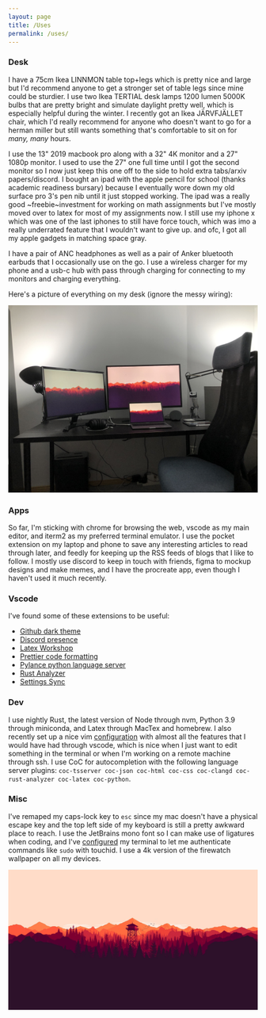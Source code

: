 ```yaml
---
layout: page
title: /Uses
permalink: /uses/
---
```


### Desk
 
I have a 75cm Ikea LINNMON table top+legs which is pretty nice and large but I'd recommend anyone to get a stronger set of table legs since mine could be sturdier. I use two Ikea TERTIAL desk lamps 1200 lumen 5000K bulbs that are pretty bright and simulate daylight pretty well, which is especially helpful during the winter. I recently got an Ikea JÄRVFJÄLLET chair, which I'd really recommend for anyone who doesn't want to go for a herman miller but still wants something that's comfortable to sit on for *many, many* hours. 

I use the 13" 2019 macbook pro along with a 32" 4K monitor and a 27" 1080p monitor. I used to use the 27" one full time until I got the second monitor so I now just keep this one off to the side to hold extra tabs/arxiv papers/discord. I bought an ipad with the apple pencil for school (thanks academic readiness bursary) because I eventually wore down my old surface pro 3's pen nib until it just stopped working. The ipad was a really good ~freebie~investment for working on math assignments but I've mostly moved over to latex for most of my assignments now. I still use my iphone x which was one of the last iphones to still have force touch, which was imo a really underrated feature that I wouldn't want to give up. and ofc, I got all my apple gadgets in matching space gray.

I have a pair of ANC headphones as well as a pair of Anker bluetooth earbuds that I occasionally use on the go. I use a wireless charger for my phone and a usb-c hub with pass through charging for connecting to my monitors and charging everything.

Here's a picture of everything on my desk (ignore the messy wiring):

![desk](../images/desk.jpg)

### Apps

So far, I'm sticking with chrome for browsing the web, vscode as my main editor, and iterm2 as my preferred terminal emulator. I use the pocket extension on my laptop and phone to save any interesting articles to read through later, and feedly for keeping up the RSS feeds of blogs that I like to follow. I mostly use discord to keep in touch with friends, figma to mockup designs and make memes, and I have the procreate app, even though I haven't used it much recently.

### Vscode

I've found some of these extensions to be useful:

- [Github dark theme](https://marketplace.visualstudio.com/items?itemName=GitHub.github-vscode-theme)
- [Discord presence](https://marketplace.visualstudio.com/items?itemName=icrawl.discord-vscode)
- [Latex Workshop](https://marketplace.visualstudio.com/items?itemName=James-Yu.latex-workshop)
- [Prettier code formatting](https://marketplace.visualstudio.com/items?itemName=esbenp.prettier-vscode)
- [Pylance python language server](https://marketplace.visualstudio.com/items?itemName=ms-python.vscode-pylance)
- [Rust Analyzer](https://marketplace.visualstudio.com/items?itemName=matklad.rust-analyzer)
- [Settings Sync](https://marketplace.visualstudio.com/items?itemName=Shan.code-settings-sync)

### Dev

I use nightly Rust, the latest version of Node through nvm, Python 3.9 through miniconda, and Latex through MacTex and homebrew. I also recently set up a nice vim [configuration](https://github.com/bkkaggle/dotfiles) with almost all the features that I would have had through vscode, which is nice when I just want to edit something in the terminal or when I'm working on a remote machine through ssh. I use CoC for autocompletion with the following language server plugins: `coc-tsserver coc-json coc-html coc-css coc-clangd coc-rust-analyzer coc-latex coc-python`.

### Misc

I've remaped my caps-lock key to `esc` since my mac doesn't have a physical escape key and the top left side of my keyboard is still a pretty awkward place to reach. I use the JetBrains mono font so I can make use of ligatures when coding, and I've [configured](https://apple.stackexchange.com/questions/259093/can-touch-id-for-the-mac-touch-bar-authenticate-sudo-users-and-admin-privileges/306324#306324) my terminal to let me authenticate commands like `sudo` with touchid. I use a 4k version of the firewatch wallpaper on all my devices.

![firewatch wallpaper](../images/wallpaper.jpg)